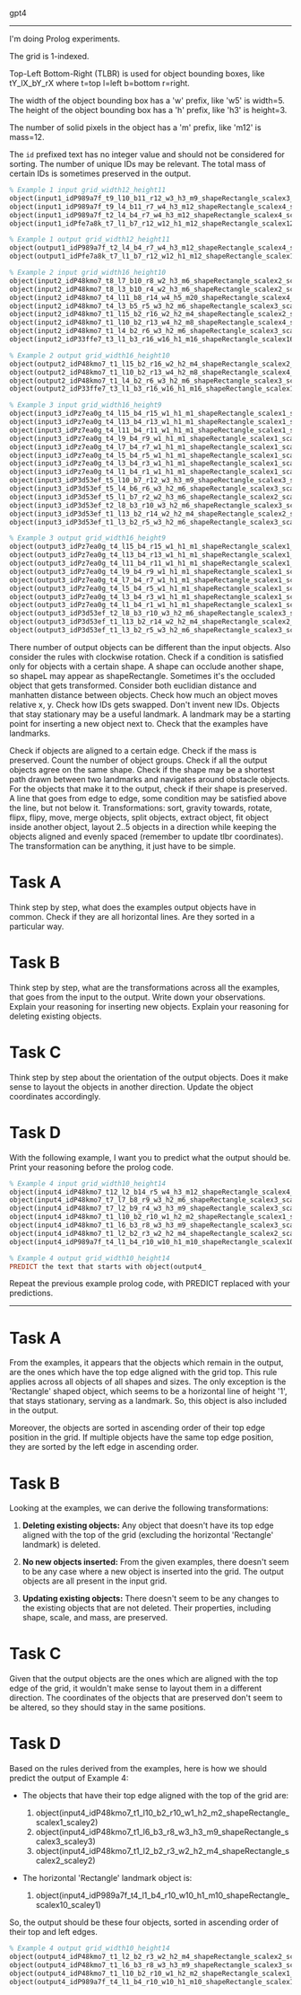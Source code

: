 gpt4

---

I'm doing Prolog experiments.


The grid is 1-indexed.


Top-Left Bottom-Right (TLBR) is used for object bounding boxes, like tY_lX_bY_rX where t=top l=left b=bottom r=right.


The width of the object bounding box has a 'w' prefix, like 'w5' is width=5.
The height of the object bounding box has a 'h' prefix, like 'h3' is height=3.

The number of solid pixels in the object has a 'm' prefix, like 'm12' is mass=12.

The `id` prefixed text has no integer value and should not be considered for sorting. The number of unique IDs may be relevant. The total mass of certain IDs is sometimes preserved in the output.
```prolog
% Example 1 input grid_width12_height11
object(input1_idP989a7f_t9_l10_b11_r12_w3_h3_m9_shapeRectangle_scalex3_scaley3, transform(all)).
object(input1_idP989a7f_t9_l4_b11_r7_w4_h3_m12_shapeRectangle_scalex4_scaley3, transform(all)).
object(input1_idP989a7f_t2_l4_b4_r7_w4_h3_m12_shapeRectangle_scalex4_scaley3, transform(all)).
object(input1_idPfe7a8k_t7_l1_b7_r12_w12_h1_m12_shapeRectangle_scalex12_scaley1, transform(all)).

% Example 1 output grid_width12_height11
object(output1_idP989a7f_t2_l4_b4_r7_w4_h3_m12_shapeRectangle_scalex4_scaley3, transform(all)).
object(output1_idPfe7a8k_t7_l1_b7_r12_w12_h1_m12_shapeRectangle_scalex12_scaley1, transform(all)).

% Example 2 input grid_width16_height10
object(input2_idP48kmo7_t8_l7_b10_r8_w2_h3_m6_shapeRectangle_scalex2_scaley3, transform(all)).
object(input2_idP48kmo7_t8_l3_b10_r4_w2_h3_m6_shapeRectangle_scalex2_scaley3, transform(all)).
object(input2_idP48kmo7_t4_l11_b8_r14_w4_h5_m20_shapeRectangle_scalex4_scaley5, transform(all)).
object(input2_idP48kmo7_t4_l3_b5_r5_w3_h2_m6_shapeRectangle_scalex3_scaley2, transform(all)).
object(input2_idP48kmo7_t1_l15_b2_r16_w2_h2_m4_shapeRectangle_scalex2_scaley2, transform(all)).
object(input2_idP48kmo7_t1_l10_b2_r13_w4_h2_m8_shapeRectangle_scalex4_scaley2, transform(all)).
object(input2_idP48kmo7_t1_l4_b2_r6_w3_h2_m6_shapeRectangle_scalex3_scaley2, transform(all)).
object(input2_idP33ffe7_t3_l1_b3_r16_w16_h1_m16_shapeRectangle_scalex16_scaley1, transform(all)).

% Example 2 output grid_width16_height10
object(output2_idP48kmo7_t1_l15_b2_r16_w2_h2_m4_shapeRectangle_scalex2_scaley2, transform(all)).
object(output2_idP48kmo7_t1_l10_b2_r13_w4_h2_m8_shapeRectangle_scalex4_scaley2, transform(all)).
object(output2_idP48kmo7_t1_l4_b2_r6_w3_h2_m6_shapeRectangle_scalex3_scaley2, transform(all)).
object(output2_idP33ffe7_t3_l1_b3_r16_w16_h1_m16_shapeRectangle_scalex16_scaley1, transform(all)).

% Example 3 input grid_width16_height9
object(input3_idPz7ea0g_t4_l15_b4_r15_w1_h1_m1_shapeRectangle_scalex1_scaley1, transform(all)).
object(input3_idPz7ea0g_t4_l13_b4_r13_w1_h1_m1_shapeRectangle_scalex1_scaley1, transform(all)).
object(input3_idPz7ea0g_t4_l11_b4_r11_w1_h1_m1_shapeRectangle_scalex1_scaley1, transform(all)).
object(input3_idPz7ea0g_t4_l9_b4_r9_w1_h1_m1_shapeRectangle_scalex1_scaley1, transform(all)).
object(input3_idPz7ea0g_t4_l7_b4_r7_w1_h1_m1_shapeRectangle_scalex1_scaley1, transform(all)).
object(input3_idPz7ea0g_t4_l5_b4_r5_w1_h1_m1_shapeRectangle_scalex1_scaley1, transform(all)).
object(input3_idPz7ea0g_t4_l3_b4_r3_w1_h1_m1_shapeRectangle_scalex1_scaley1, transform(all)).
object(input3_idPz7ea0g_t4_l1_b4_r1_w1_h1_m1_shapeRectangle_scalex1_scaley1, transform(all)).
object(input3_idP3d53ef_t5_l10_b7_r12_w3_h3_m9_shapeRectangle_scalex3_scaley3, transform(all)).
object(input3_idP3d53ef_t5_l4_b6_r6_w3_h2_m6_shapeRectangle_scalex3_scaley2, transform(all)).
object(input3_idP3d53ef_t5_l1_b7_r2_w2_h3_m6_shapeRectangle_scalex2_scaley3, transform(all)).
object(input3_idP3d53ef_t2_l8_b3_r10_w3_h2_m6_shapeRectangle_scalex3_scaley2, transform(all)).
object(input3_idP3d53ef_t1_l13_b2_r14_w2_h2_m4_shapeRectangle_scalex2_scaley2, transform(all)).
object(input3_idP3d53ef_t1_l3_b2_r5_w3_h2_m6_shapeRectangle_scalex3_scaley2, transform(all)).

% Example 3 output grid_width16_height9
object(output3_idPz7ea0g_t4_l15_b4_r15_w1_h1_m1_shapeRectangle_scalex1_scaley1, transform(all)).
object(output3_idPz7ea0g_t4_l13_b4_r13_w1_h1_m1_shapeRectangle_scalex1_scaley1, transform(all)).
object(output3_idPz7ea0g_t4_l11_b4_r11_w1_h1_m1_shapeRectangle_scalex1_scaley1, transform(all)).
object(output3_idPz7ea0g_t4_l9_b4_r9_w1_h1_m1_shapeRectangle_scalex1_scaley1, transform(all)).
object(output3_idPz7ea0g_t4_l7_b4_r7_w1_h1_m1_shapeRectangle_scalex1_scaley1, transform(all)).
object(output3_idPz7ea0g_t4_l5_b4_r5_w1_h1_m1_shapeRectangle_scalex1_scaley1, transform(all)).
object(output3_idPz7ea0g_t4_l3_b4_r3_w1_h1_m1_shapeRectangle_scalex1_scaley1, transform(all)).
object(output3_idPz7ea0g_t4_l1_b4_r1_w1_h1_m1_shapeRectangle_scalex1_scaley1, transform(all)).
object(output3_idP3d53ef_t2_l8_b3_r10_w3_h2_m6_shapeRectangle_scalex3_scaley2, transform(all)).
object(output3_idP3d53ef_t1_l13_b2_r14_w2_h2_m4_shapeRectangle_scalex2_scaley2, transform(all)).
object(output3_idP3d53ef_t1_l3_b2_r5_w3_h2_m6_shapeRectangle_scalex3_scaley2, transform(all)).
```


There number of output objects can be different than the input objects. Also consider the rules with clockwise rotation.
Check if a condition is satisfied only for objects with a certain shape.
A shape can occlude another shape, so shapeL may appear as shapeRectangle. Sometimes it's the occluded object that gets transformed.
Consider both euclidian distance and manhatten distance between objects.
Check how much an object moves relative x, y.
Check how IDs gets swapped. Don't invent new IDs.
Objects that stay stationary may be a useful landmark. A landmark may be a starting point for inserting a new object next to. Check that the examples have landmarks.


Check if objects are aligned to a certain edge. Check if the mass is preserved. Count the number of object groups.
Check if all the output objects agree on the same shape.
Check if the shape may be a shortest path drawn between two landmarks and navigates around obstacle objects.
For the objects that make it to the output, check if their shape is preserved.
A line that goes from edge to edge, some condition may be satisfied above the line, but not below it.
Transformations: sort, gravity towards, rotate, flipx, flipy, move, merge objects, split objects, extract object, fit object inside another object, layout 2..5 objects in a direction while keeping the objects aligned and evenly spaced (remember to update tlbr coordinates). The transformation can be anything, it just have to be simple.


# Task A
Think step by step, what does the examples output objects have in common. Check if they are all horizontal lines. Are they sorted in a particular way.


# Task B
Think step by step, what are the transformations across all the examples, that goes from the input to the output. Write down your observations.
Explain your reasoning for inserting new objects.
Explain your reasoning for deleting existing objects.


# Task C
Think step by step about the orientation of the output objects. Does it make sense to layout the objects in another direction. Update the object coordinates accordingly.


# Task D
With the following example, I want you to predict what the output should be. Print your reasoning before the prolog code.


```prolog
% Example 4 input grid_width10_height14
object(input4_idP48kmo7_t12_l2_b14_r5_w4_h3_m12_shapeRectangle_scalex4_scaley3, transform(all)).
object(input4_idP48kmo7_t7_l7_b8_r9_w3_h2_m6_shapeRectangle_scalex3_scaley2, transform(all)).
object(input4_idP48kmo7_t7_l2_b9_r4_w3_h3_m9_shapeRectangle_scalex3_scaley3, transform(all)).
object(input4_idP48kmo7_t1_l10_b2_r10_w1_h2_m2_shapeRectangle_scalex1_scaley2, transform(all)).
object(input4_idP48kmo7_t1_l6_b3_r8_w3_h3_m9_shapeRectangle_scalex3_scaley3, transform(all)).
object(input4_idP48kmo7_t1_l2_b2_r3_w2_h2_m4_shapeRectangle_scalex2_scaley2, transform(all)).
object(input4_idP989a7f_t4_l1_b4_r10_w10_h1_m10_shapeRectangle_scalex10_scaley1, transform(all)).

% Example 4 output grid_width10_height14
PREDICT the text that starts with object(output4_
```
Repeat the previous example prolog code, with PREDICT replaced with your predictions.

---

# Task A

From the examples, it appears that the objects which remain in the output, are the ones which have the top edge aligned with the grid top. This rule applies across all objects of all shapes and sizes. The only exception is the 'Rectangle' shaped object, which seems to be a horizontal line of height '1', that stays stationary, serving as a landmark. So, this object is also included in the output.

Moreover, the objects are sorted in ascending order of their top edge position in the grid. If multiple objects have the same top edge position, they are sorted by the left edge in ascending order.

# Task B

Looking at the examples, we can derive the following transformations:

1. **Deleting existing objects:** Any object that doesn't have its top edge aligned with the top of the grid (excluding the horizontal 'Rectangle' landmark) is deleted.

2. **No new objects inserted:** From the given examples, there doesn't seem to be any case where a new object is inserted into the grid. The output objects are all present in the input grid.

3. **Updating existing objects:** There doesn't seem to be any changes to the existing objects that are not deleted. Their properties, including shape, scale, and mass, are preserved.

# Task C

Given that the output objects are the ones which are aligned with the top edge of the grid, it wouldn't make sense to layout them in a different direction. The coordinates of the objects that are preserved don't seem to be altered, so they should stay in the same positions.

# Task D

Based on the rules derived from the examples, here is how we should predict the output of Example 4:

* The objects that have their top edge aligned with the top of the grid are:

  1. object(input4_idP48kmo7_t1_l10_b2_r10_w1_h2_m2_shapeRectangle_scalex1_scaley2)
  2. object(input4_idP48kmo7_t1_l6_b3_r8_w3_h3_m9_shapeRectangle_scalex3_scaley3)
  3. object(input4_idP48kmo7_t1_l2_b2_r3_w2_h2_m4_shapeRectangle_scalex2_scaley2)

* The horizontal 'Rectangle' landmark object is:

  1. object(input4_idP989a7f_t4_l1_b4_r10_w10_h1_m10_shapeRectangle_scalex10_scaley1)

So, the output should be these four objects, sorted in ascending order of their top and left edges.

```prolog
% Example 4 output grid_width10_height14
object(output4_idP48kmo7_t1_l2_b2_r3_w2_h2_m4_shapeRectangle_scalex2_scaley2, transform(all)).
object(output4_idP48kmo7_t1_l6_b3_r8_w3_h3_m9_shapeRectangle_scalex3_scaley3, transform(all)).
object(output4_idP48kmo7_t1_l10_b2_r10_w1_h2_m2_shapeRectangle_scalex1_scaley2, transform(all)).
object(output4_idP989a7f_t4_l1_b4_r10_w10_h1_m10_shapeRectangle_scalex10_scaley1, transform(all)).
```

